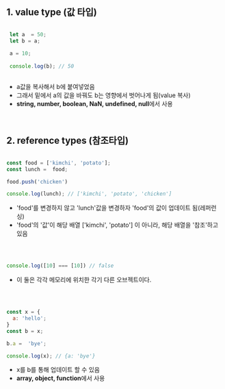 ## 1. value type (값 타입)

```javascript

 let a  = 50;
 let b = a;
 
 a = 10;
 
 console.log(b); // 50
 
```
- a값을 복사해서 b에 붙여넣었음 
- 그래서 밑에서 a의 값을 바꿔도 b는 영향에서 벗어나게 됨(value 복사)
- **string, number, boolean, NaN, undefined, null**에서 사용 

<br>

## 2. reference types (참조타입)

```javascript

const food = ['kimchi', 'potato']; 
const lunch =  food;

food.push('chicken')

console.log(lunch); // ['kimchi', 'potato', 'chicken']

```
- 'food'를 변경하지 않고 'lunch'값을 변경하자 'food'의 값이 업데이트 됨(레퍼런싱)
- 'food'의 '값'이 해당 배열 ['kimchi', 'potato'] 이 아니라, 해당 배열을 '참조'하고 있음 

<br>

```javascript

console.log([10] === [10]) // false

```
- 이 둘은 각각 메모리에 위치한 각기 다른 오브젝트이다.

<br>

```javascript

const x = {
  a: 'hello';
}
const b = x;

b.a =  'bye';

console.log(x); // {a: 'bye'}

```
- x를 b를 통해 업데이트 할 수 있음
- **array, object, function**에서 사용


